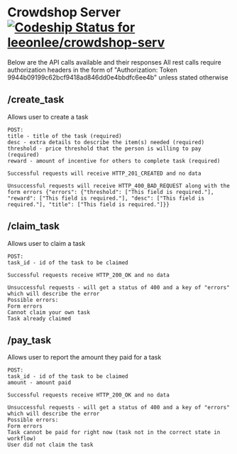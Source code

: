Crowdshop Server [![Codeship Status for leeonlee/crowdshop-serv](https://www.codeship.io/projects/665e9fe0-9e9b-0131-49c8-6626d4860316/status?branch=master)](https://www.codeship.io/projects/18062)
================

Below are the API calls available and their responses
All rest calls require authorization headers in the form of "Authorization: Token 9944b09199c62bcf9418ad846dd0e4bbdfc6ee4b" unless stated otherwise

## /create_task ##
Allows user to create a task

	POST:
	title - title of the task (required)
	desc - extra details to describe the item(s) needed (required)
	threshold - price threshold that the person is willing to pay (required)
	reward - amount of incentive for others to complete task (required)

	Successful requests will receive HTTP_201_CREATED and no data

	Unsuccessful requests will receive HTTP_400_BAD_REQUEST along with the form errors {"errors": {"threshold": ["This field is required."], "reward": ["This field is required."], "desc": ["This field is required."], "title": ["This field is required."]}}

## /claim_task ##
Allows user to claim a task

	POST:
	task_id - id of the task to be claimed

	Successful requests receive HTTP_200_OK and no data

	Unsuccessful requests - will get a status of 400 and a key of "errors" which will describe the error
	Possible errors:
	Form errors
	Cannot claim your own task
	Task already claimed

## /pay_task ##
Allows user to report the amount they paid for a task

	POST:
	task_id - id of the task to be claimed
	amount - amount paid

	Successful requests receive HTTP_200_OK and no data

	Unsuccessful requests - will get a status of 400 and a key of "errors" which will describe the error
	Possible errors:
	Form errors
	Task cannot be paid for right now (task not in the correct state in workflow)
	User did not claim the task
